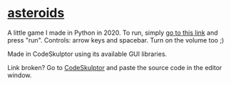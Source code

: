# [asteroids](https://py2.codeskulptor.org/#user49_ZiPUS3yfTF_11.py)

A little game I made in Python in 2020. To run, simply [go to this link](https://py2.codeskulptor.org/#user49_ZiPUS3yfTF_11.py) and press "run". Controls: arrow keys and spacebar. Turn on the volume too ;)

Made in CodeSkulptor using its available GUI libraries.

Link broken? Go to [CodeSkulptor](https://py2.codeskulptor.org/) and paste the source code in the editor window.
